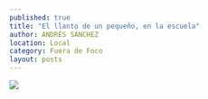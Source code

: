 ```yaml
---
published: true
title: "El llanto de un pequeño, en la escuela"
author: ANDRÉS SÁNCHEZ
location: Local
category: Fuera de Foco
layout: posts
---
```


![](http://i.imgur.com/42zMDGtm.jpg)
